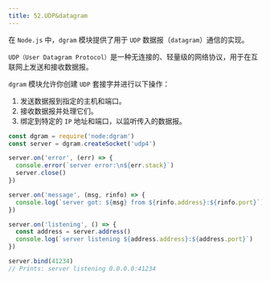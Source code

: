 ```yaml
---
title: 52.UDP&datagram
---
```


在 `Node.js` 中，`dgram` 模块提供了用于 `UDP` 数据报（`datagram`）通信的实现。

`UDP（User Datagram Protocol）`是一种无连接的、轻量级的网络协议，用于在互联网上发送和接收数据报。

`dgram` 模块允许你创建 `UDP` 套接字并进行以下操作：

1. 发送数据报到指定的主机和端口。
2. 接收数据报并处理它们。
3. 绑定到特定的 `IP` 地址和端口，以监听传入的数据报。

```js
const dgram = require('node:dgram')
const server = dgram.createSocket('udp4')

server.on('error', (err) => {
  console.error(`server error:\n${err.stack}`)
  server.close()
})

server.on('message', (msg, rinfo) => {
  console.log(`server got: ${msg} from ${rinfo.address}:${rinfo.port}`)
})

server.on('listening', () => {
  const address = server.address()
  console.log(`server listening ${address.address}:${address.port}`)
})

server.bind(41234)
// Prints: server listening 0.0.0.0:41234
```
